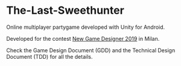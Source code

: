 # The-Last-Sweethunter
Online multiplayer partygame developed with Unity for Android.

Developed for the contest [New Game Designer 2019](http://ngd.unimi.it/) in Milan.

Check the Game Design Document (GDD) and the Technical Design Document (TDD) for all the details.
